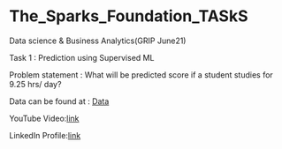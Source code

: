 # The_Sparks_Foundation_TASkS

Data science & Business Analytics(GRIP June21)

Task 1 : Prediction using Supervised ML

Problem statement : What will be predicted score if a student studies for 9.25 hrs/ day?

Data can be found at : [Data](http://bit.ly/w-data)

YouTube Video:[link](https://youtu.be/7CIPGMCVoX4)

LinkedIn Profile:[link](https://www.linkedin.com/in/rishabhrathore) 




